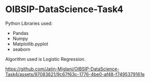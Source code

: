 # OIBSIP-DataScience-Task4
Python Libraries used:
* Pandas
* Numpy
* Matplotlib.pyplot
* seaborn

Algorithm used is Logistic Regression.


https://github.com/Jatin-Miglani/OIBSIP-DataScience-Task4/assets/97083621/9c67f63c-1776-4be0-af48-f7495379161e
